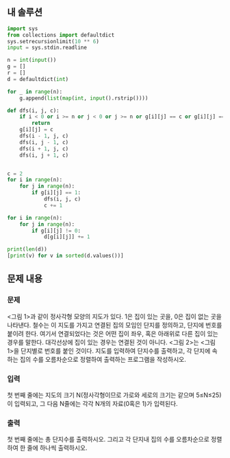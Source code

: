 ## 내 솔루션
```python
import sys
from collections import defaultdict
sys.setrecursionlimit(10 ** 6)
input = sys.stdin.readline

n = int(input())
g = []
r = []
d = defaultdict(int)

for _ in range(n):
    g.append(list(map(int, input().rstrip())))

def dfs(i, j, c):
    if i < 0 or i >= n or j < 0 or j >= n or g[i][j] == c or g[i][j] == 0:
        return
    g[i][j] = c
    dfs(i - 1, j, c)
    dfs(i, j - 1, c)
    dfs(i + 1, j, c)
    dfs(i, j + 1, c)


c = 2
for i in range(n):
    for j in range(n):
        if g[i][j] == 1:
            dfs(i, j, c)
            c += 1

for i in range(n):
    for j in range(n):
        if g[i][j] != 0:
            d[g[i][j]] += 1

print(len(d))
[print(v) for v in sorted(d.values())]
```

## 문제 내용
### 문제
<그림 1>과 같이 정사각형 모양의 지도가 있다. 1은 집이 있는 곳을, 0은 집이 없는 곳을 나타낸다. 철수는 이 지도를 가지고 연결된 집의 모임인 단지를 정의하고, 단지에 번호를 붙이려 한다. 여기서 연결되었다는 것은 어떤 집이 좌우, 혹은 아래위로 다른 집이 있는 경우를 말한다. 대각선상에 집이 있는 경우는 연결된 것이 아니다. <그림 2>는 <그림 1>을 단지별로 번호를 붙인 것이다. 지도를 입력하여 단지수를 출력하고, 각 단지에 속하는 집의 수를 오름차순으로 정렬하여 출력하는 프로그램을 작성하시오.



### 입력
첫 번째 줄에는 지도의 크기 N(정사각형이므로 가로와 세로의 크기는 같으며 5≤N≤25)이 입력되고, 그 다음 N줄에는 각각 N개의 자료(0혹은 1)가 입력된다.

### 출력
첫 번째 줄에는 총 단지수를 출력하시오. 그리고 각 단지내 집의 수를 오름차순으로 정렬하여 한 줄에 하나씩 출력하시오.